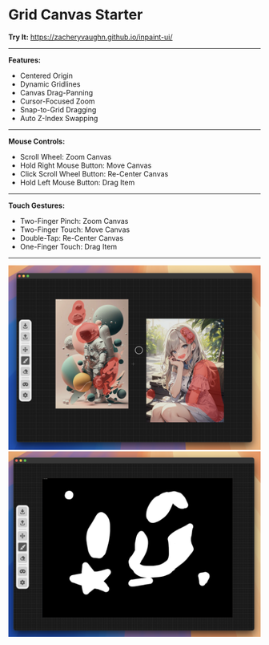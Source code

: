 # Grid Canvas Starter
**Try It:** https://zacheryvaughn.github.io/inpaint-ui/
___
**Features:**
- Centered Origin
- Dynamic Gridlines
- Canvas Drag-Panning
- Cursor-Focused Zoom
- Snap-to-Grid Dragging
- Auto Z-Index Swapping

___
**Mouse Controls:**
- Scroll Wheel: Zoom Canvas
- Hold Right Mouse Button: Move Canvas
- Click Scroll Wheel Button: Re-Center Canvas
- Hold Left Mouse Button: Drag Item

___
**Touch Gestures:**
- Two-Finger Pinch: Zoom Canvas
- Two-Finger Touch: Move Canvas
- Double-Tap: Re-Center Canvas
- One-Finger Touch: Drag Item

___
![Image](image.png)
![Image](image2.png)